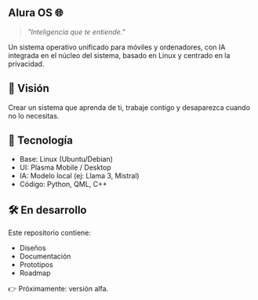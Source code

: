 ## AIura OS 🌐

> *"Inteligencia que te entiende."*

Un sistema operativo unificado para móviles y ordenadores, con IA integrada en el núcleo del sistema, basado en Linux y centrado en la privacidad.

## 🎯 Visión
Crear un sistema que aprenda de ti, trabaje contigo y desaparezca cuando no lo necesitas.

## 🧩 Tecnología
- Base: Linux (Ubuntu/Debian)
- UI: Plasma Mobile / Desktop
- IA: Modelo local (ej: Llama 3, Mistral)
- Código: Python, QML, C++

## 🛠️ En desarrollo
Este repositorio contiene:
- Diseños
- Documentación
- Prototipos
- Roadmap

👉 Próximamente: versión alfa.
